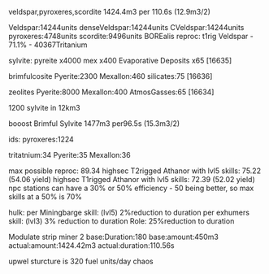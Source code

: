 veldspar,pyroxeres,scordite 
1424.4m3 per 110.6s (12.9m3/2)  
 
Veldspar:14244units
denseVeldspar:14244units
CVeldspar:14244units
pyroxeres:4748units
scordite:9496units
BOREalis reproc:
t1rig
Veldspar - 71.1% - 40367Tritanium
 
sylvite:
pyreite x4000
mex x400
Evaporative Deposits x65  [16635]

brimfulcosite
Pyerite:2300
Mexallon:460
silicates:75 [16636]

zeolites
Pyerite:8000
Mexallon:400
AtmosGasses:65 [16634]


1200 sylvite in 12km3

booost
Brimful Sylvite
1477m3 per96.5s (15.3m3/2)  


ids:
pyroxeres:1224

tritatnium:34
Pyerite:35
Mexallon:36
 
max possible reproc: 89.34
highsec T2rigged Athanor with lvl5 skills: 75.22 (54.06 yield)
highsec T1rigged Athanor with lvl5 skills: 72.39 (52.02 yield)
npc stations can have a 30% or 50% efficiency - 50 being better, so max skills at a 50% is 70%
 
 
 
hulk:
per Miningbarge skill: (lvl5)
 2%reduction to duration
per exhumers skill: (lvl3)
 3% reduction to duration
Role:
25%reduction to duration
 
Modulate strip miner 2
base:Duration:180
base:amount:450m3
actual:amount:1424.42m3
actual:duration:110.56s



upwel sturcture is 320 fuel units/day chaos